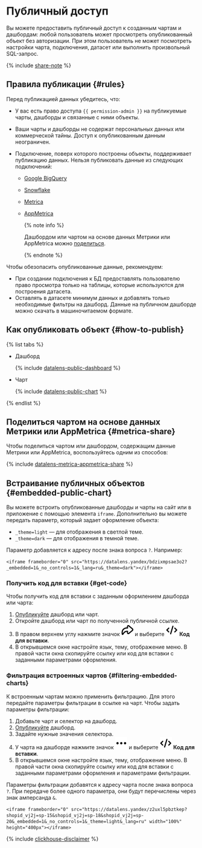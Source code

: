 # Публичный доступ

Вы можете предоставить публичный доступ к созданным чартам и дашбордам: любой пользователь может просмотреть опубликованный объект без авторизации. При этом пользователь не может посмотреть настройки чарта, подключения, датасет или выполнить произвольный SQL-запрос.

{% include [share-note](../../_includes/datalens/datalens-share-note.md) %}

## Правила публикации {#rules}

Перед публикацией данных убедитесь, что:

* У вас есть право доступа `{{ permission-admin }}` на публикуемые чарты, дашборды и связанные с ними объекты.
* Ваши чарты и дашборды не содержат персональных данных или коммерческой тайны. Доступ к опубликованным данным неограничен.
* Подключение, поверх которого построены объекты, поддерживает публикацию данных. Нельзя публиковать данные из следующих подключений:

  * [Google BigQuery](../operations/connection/create-big-query.md)
  * [Snowflake](../operations/connection/create-snowflake.md)
  * [Metrica](../operations/connection/create-metrica-api.md)
  * [AppMetrica](../operations/connection/create-appmetrica.md)
     
    {% note info %}
     
    Дашбордом или чартом на основе данных Метрики или AppMetrica можно [поделиться](#metrica-share).
     
    {% endnote %}

Чтобы обезопасить опубликованные данные, рекомендуем:

* При создании подключения к БД предоставлять пользователю право просмотра только на таблицы, которые используются для построения датасета.
* Оставлять в датасете минимум данных и добавлять только необходимые фильтры на дашборд. Данные на публичном дашборде можно скачать в машиночитаемом формате.

## Как опубликовать объект {#how-to-publish}

{% list tabs %}

- Дашборд

  {% include [datalens-public-dashboard](../../_includes/datalens/operations/datalens-public-dashboard.md) %}

- Чарт

  {% include [datalens-public-chart](../../_includes/datalens/operations/datalens-public-chart.md) %}

{% endlist %}

## Поделиться чартом на основе данных Метрики или AppMetrica {#metrica-share}

Чтобы поделиться чартом или дашбордом, содержащим данные Метрики или AppMetrica, воспользуйтесь одним из способов:

{% include [datalens-metrica-appmetrica-share](../../_includes/datalens/datalens-metrica-appmetrica-share.md) %}

## Встраивание публичных объектов {#embedded-public-chart}

Вы можете встроить опубликованные дашборды и чарты на сайт или в приложение с помощью элемента `iframe`. Дополнительно вы можете передать параметр, который задает оформление объекта:

* `_theme=light` — для отображения в светлой теме.
* `_theme=dark` — для отображения в темной теме.

Параметр добавляется к адресу после знака вопроса `?`.
Например:

```
<iframe frameborder="0" src="https://datalens.yandex/bdzixmpsae3o2?_embedded=1&_no_controls=1&_lang=ru&_theme=dark"></iframe>
```

### Получить код для вставки {#get-code}

Чтобы получить код для вставки с заданным оформлением дашборда или чарта:

1. [Опубликуйте](#how-to-publish) дашборд или чарт.
1. Откройте дашборд или чарт по полученной публичной ссылке.
1. В правом верхнем углу нажмите значок ![image](../../_assets/console-icons/arrow-shape-turn-up-right.svg) и выберите ![image](../../_assets/console-icons/code.svg) **Код для вставки**.
1. В открывшемся окне настройте язык, тему, отображение меню. В правой части окна скопируйте ссылку или код для вставки с заданными параметрами оформления.

### Фильтрация встроенных чартов {#filtering-embedded-charts}

К встроенным чартам можно применить фильтрацию. Для этого передайте параметры фильтрации в ссылке на чарт.
Чтобы задать параметры фильтрации:

1. Добавьте чарт и селектор на дашборд.
1. [Опубликуйте](#how-to-publish) дашборд.
1. Задайте нужные значения селектора.
1. У чарта на дашборде нажмите значок ![image](../../_assets/console-icons/ellipsis.svg) и выберите ![image](../../_assets/console-icons/code.svg) **Код для вставки**.
1. В открывшемся окне настройте язык, тему, отображение меню. В правой части окна скопируйте ссылку или код для вставки с заданными параметрами оформления и параметрами фильтрации.

Параметры фильтрации добавятся к адресу чарта после знака вопроса `?`. При передаче более одного параметра, они будут перечислены через знак амперсанда `&`.

```
<iframe frameborder="0" src="https://datalens.yandex/z2uxl5pbztkep?shopid_vj2j=sp-15&shopid_vj2j=sp-18&shopid_vj2j=sp-20&_embedded=1&_no_controls=1&_theme=light&_lang=ru" width="100%" height="400px"></iframe>
```

{% include [clickhouse-disclaimer](../../_includes/clickhouse-disclaimer.md) %}